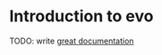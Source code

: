 # Introduction to evo

TODO: write [great documentation](http://jacobian.org/writing/what-to-write/)
